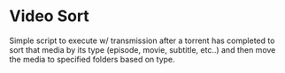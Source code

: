 Video Sort
==========

Simple script to execute w/ transmission after a torrent has completed to sort that media
by its type (episode, movie, subtitle, etc..) and then move the media to specified folders 
based on type. 
